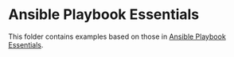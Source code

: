 # Ansible Playbook Essentials
This folder contains examples based on those in [Ansible Playbook Essentials](https://www.packtpub.com/networking-and-servers/ansible-playbook-essentials).
